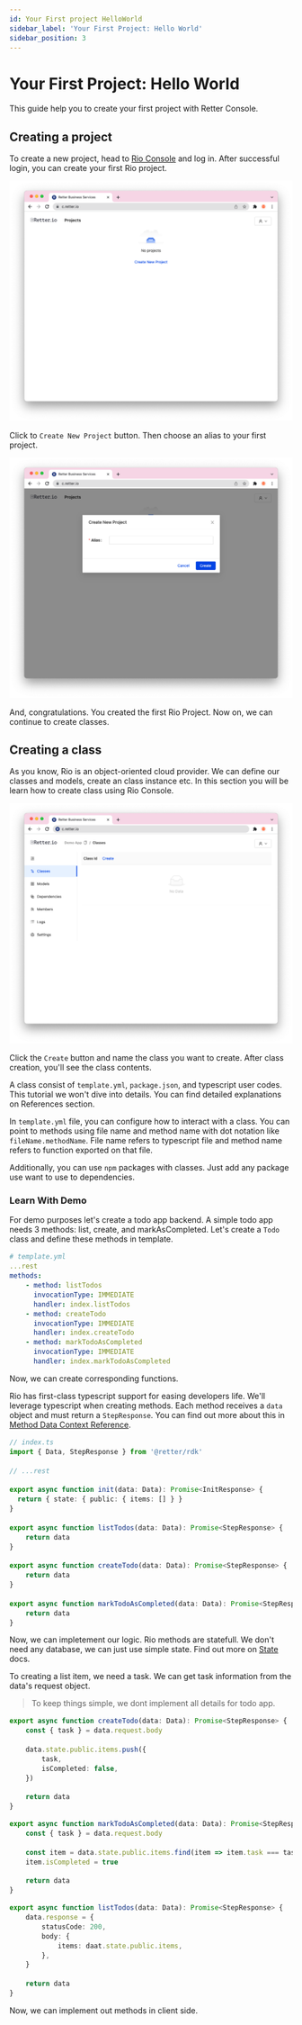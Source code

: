 ```yaml
---
id: Your First project HelloWorld
sidebar_label: 'Your First Project: Hello World'
sidebar_position: 3
---
```


# Your First Project: Hello World

This guide help you to create your first project with Retter Console.

## Creating a project

To create a new project, head to [Rio Console](https://c.retter.io) and log in. After successful login, you can create your first Rio project.

![Greeting Screen](/img/create-new-project-1.png)

Click to `Create New Project` button. Then choose an alias to your first project.

![New Project Screen](/img/create-new-project-2.png)

And, congratulations. You created the first Rio Project. Now on, we can continue to create classes.

## Creating a class

As you know, Rio is an object-oriented cloud provider. We can define our classes and models, create an class instance etc. In this section you will be learn how to create class using Rio Console.

![Project Detail Screen](/img/create-new-project-3.png)

Click the `Create` button and name the class you want to create. After class creation, you'll see the class contents.

A class consist of `template.yml`, `package.json`, and typescript user codes. This tutorial we won't dive into details. You can find detailed explanations on References section.

In `template.yml` file, you can configure how to interact with a class. You can point to methods using file name and method name with dot notation like `fileName.methodName`. File name refers to typescript file and method name refers to function exported on that file.

Additionally, you can use `npm` packages with classes. Just add any package use want to use to dependencies.

### Learn With Demo

For demo purposes let's create a todo app backend. A simple todo app needs 3 methods: list, create, and markAsCompleted. Let's create a `Todo` class and define these methods in template.

```yaml
# template.yml
...rest
methods:
    - method: listTodos
      invocationType: IMMEDIATE
      handler: index.listTodos
    - method: createTodo
      invocationType: IMMEDIATE
      handler: index.createTodo
    - method: markTodoAsCompleted
      invocationType: IMMEDIATE
      handler: index.markTodoAsCompleted
```

Now, we can create corresponding functions.

Rio has first-class typescript support for easing developers life. We'll leverage typescript when creating methods. Each method receives a `data` object and must return a `StepResponse`. You can find out more about this in [Method Data Context Reference](/docs/Reference/Method%20Data%20Context/).

```ts
// index.ts
import { Data, StepResponse } from '@retter/rdk'

// ...rest

export async function init(data: Data): Promise<InitResponse> {
  return { state: { public: { items: [] } }
}

export async function listTodos(data: Data): Promise<StepResponse> {
    return data
}

export async function createTodo(data: Data): Promise<StepResponse> {
    return data
}

export async function markTodoAsCompleted(data: Data): Promise<StepResponse> {
    return data
}
```

Now, we can impletement our logic. Rio methods are statefull. We don't need any database, we can just use simple state. Find out more on [State](/docs/Concepts/State/) docs.

To creating a list item, we need a task. We can get task information from the data's request object.

> To keep things simple, we dont implement all details for todo app.

```ts
export async function createTodo(data: Data): Promise<StepResponse> {
    const { task } = data.request.body

    data.state.public.items.push({
        task,
        isCompleted: false,
    })

    return data
}
```

```ts
export async function markTodoAsCompleted(data: Data): Promise<StepResponse> {
    const { task } = data.request.body

    const item = data.state.public.items.find(item => item.task === task)
    item.isCompleted = true

    return data
}
```

```ts
export async function listTodos(data: Data): Promise<StepResponse> {
    data.response = {
        statusCode: 200,
        body: {
            items: daat.state.public.items,
        },
    }

    return data
}
```

Now, we can implement out methods in client side.